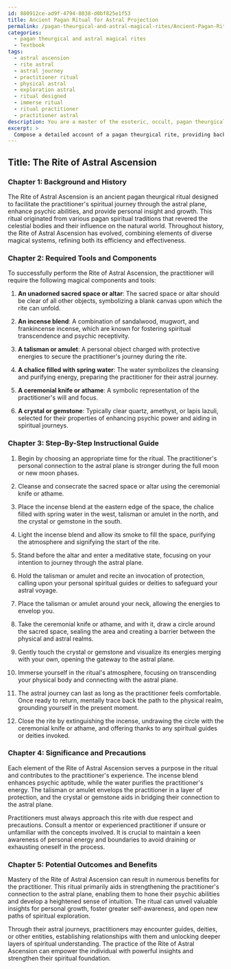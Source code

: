 ```yaml
---
id: 880912ce-ad9f-4794-8038-d0bf825e1f53
title: Ancient Pagan Ritual for Astral Projection
permalink: /pagan-theurgical-and-astral-magical-rites/Ancient-Pagan-Ritual-for-Astral-Projection/
categories:
  - pagan theurgical and astral magical rites
  - Textbook
tags:
  - astral ascension
  - rite astral
  - astral journey
  - practitioner ritual
  - physical astral
  - exploration astral
  - ritual designed
  - immerse ritual
  - ritual practitioner
  - practitioner astral
description: You are a master of the esoteric, occult, pagan theurgical and astral magical rites and education, you have written many textbooks on the subject in ways that provide students with rich and deep understanding of the subject. You are being asked to write textbook-like sections on a topic and you do it with full context, explainability, and reliability in accuracy to the true facts of the topic at hand, in a textbook style that a student would easily be able to learn from, in a rich, engaging, and contextual way. Always include relevant context (such as formulas and history), related concepts, and in a way that someone can gain deep insights from.
excerpt: > 
  Compose a detailed account of a pagan theurgical rite, providing background, required magical components and tools, and step-by-step instructional guide for performing a successful astral magical ritual. Explain the significance of the components and actions within the rite, as well as any precautions or warnings the practitioner must be aware of. Include a brief overview of potential outcomes and benefits linked to the mastery of this specific ritual.
---
```


## Title: The Rite of Astral Ascension

### Chapter 1: Background and History

The Rite of Astral Ascension is an ancient pagan theurgical ritual designed to facilitate the practitioner's spiritual journey through the astral plane, enhance psychic abilities, and provide personal insight and growth. This ritual originated from various pagan spiritual traditions that revered the celestial bodies and their influence on the natural world. Throughout history, the Rite of Astral Ascension has evolved, combining elements of diverse magical systems, refining both its efficiency and effectiveness.

### Chapter 2: Required Tools and Components

To successfully perform the Rite of Astral Ascension, the practitioner will require the following magical components and tools:

1. **An unadorned sacred space or altar**: The sacred space or altar should be clear of all other objects, symbolizing a blank canvas upon which the rite can unfold.

2. **An incense blend**: A combination of sandalwood, mugwort, and frankincense incense, which are known for fostering spiritual transcendence and psychic receptivity.

3. **A talisman or amulet**: A personal object charged with protective energies to secure the practitioner's journey during the rite.

4. **A chalice filled with spring water**: The water symbolizes the cleansing and purifying energy, preparing the practitioner for their astral journey.

5. **A ceremonial knife or athame**: A symbolic representation of the practitioner's will and focus.

6. **A crystal or gemstone**: Typically clear quartz, amethyst, or lapis lazuli, selected for their properties of enhancing psychic power and aiding in spiritual journeys.

### Chapter 3: Step-By-Step Instructional Guide

1. Begin by choosing an appropriate time for the ritual. The practitioner's personal connection to the astral plane is stronger during the full moon or new moon phases.

2. Cleanse and consecrate the sacred space or altar using the ceremonial knife or athame.

3. Place the incense blend at the eastern edge of the space, the chalice filled with spring water in the west, talisman or amulet in the north, and the crystal or gemstone in the south.

4. Light the incense blend and allow its smoke to fill the space, purifying the atmosphere and signifying the start of the rite.

5. Stand before the altar and enter a meditative state, focusing on your intention to journey through the astral plane.

6. Hold the talisman or amulet and recite an invocation of protection, calling upon your personal spiritual guides or deities to safeguard your astral voyage.

7. Place the talisman or amulet around your neck, allowing the energies to envelop you.

8. Take the ceremonial knife or athame, and with it, draw a circle around the sacred space, sealing the area and creating a barrier between the physical and astral realms.

9. Gently touch the crystal or gemstone and visualize its energies merging with your own, opening the gateway to the astral plane.

10. Immerse yourself in the ritual's atmosphere, focusing on transcending your physical body and connecting with the astral plane.

11. The astral journey can last as long as the practitioner feels comfortable. Once ready to return, mentally trace back the path to the physical realm, grounding yourself in the present moment.

12. Close the rite by extinguishing the incense, undrawing the circle with the ceremonial knife or athame, and offering thanks to any spiritual guides or deities invoked.

### Chapter 4: Significance and Precautions

Each element of the Rite of Astral Ascension serves a purpose in the ritual and contributes to the practitioner's experience. The incense blend enhances psychic aptitude, while the water purifies the practitioner's energy. The talisman or amulet envelops the practitioner in a layer of protection, and the crystal or gemstone aids in bridging their connection to the astral plane.

Practitioners must always approach this rite with due respect and precautions. Consult a mentor or experienced practitioner if unsure or unfamiliar with the concepts involved. It is crucial to maintain a keen awareness of personal energy and boundaries to avoid draining or exhausting oneself in the process.

### Chapter 5: Potential Outcomes and Benefits

Mastery of the Rite of Astral Ascension can result in numerous benefits for the practitioner. This ritual primarily aids in strengthening the practitioner's connection to the astral plane, enabling them to hone their psychic abilities and develop a heightened sense of intuition. The ritual can unveil valuable insights for personal growth, foster greater self-awareness, and open new paths of spiritual exploration.

Through their astral journeys, practitioners may encounter guides, deities, or other entities, establishing relationships with them and unlocking deeper layers of spiritual understanding. The practice of the Rite of Astral Ascension can empower the individual with powerful insights and strengthen their spiritual foundation.
